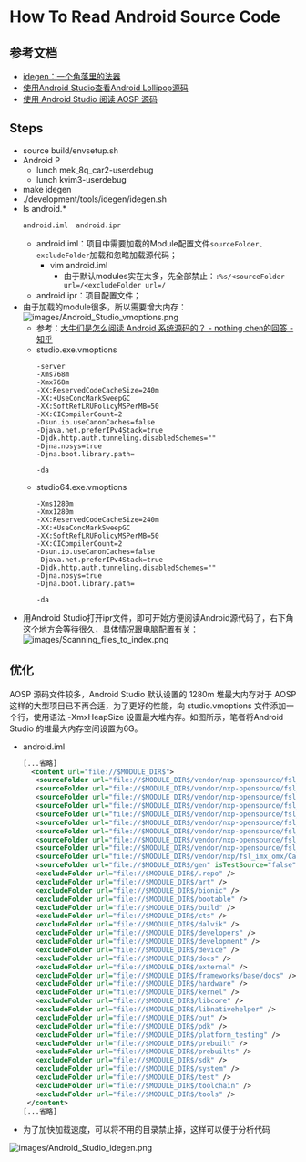 # How To Read Android Source Code

## 参考文档

* [idegen：一个角落里的法器](https://www.jianshu.com/p/8f9b4e4970c9)
* [使用Android Studio查看Android Lollipop源码](https://androidperformance.com/2015/01/16/view-android-source-code-with-androidstudio/)
* [使用 Android Studio 阅读 AOSP 源码](http://geek5nan.github.io/2019/06/23/how-to-reading-AOSP-with-Android-Studio/)

## Steps

* source build/envsetup.sh
* Android P
  * lunch mek_8q_car2-userdebug
  * lunch kvim3-userdebug
* make idegen
* ./development/tools/idegen/idegen.sh
* ls android.*
  ```
  android.iml  android.ipr
  ```
  * android.iml：项目中需要加载的Module配置文件`sourceFolder`、`excludeFolder`加载和忽略加载源代码；
    * vim android.iml
      * 由于默认modules实在太多，先全部禁止：`:%s/<sourceFolder url=/<excludeFolder url=/`
  * android.ipr：项目配置文件；
* 由于加载的module很多，所以需要增大内存：  
  ![images/Android_Studio_vmoptions.png](images/Android_Studio_vmoptions.png)
  * 参考：[大牛们是怎么阅读 Android 系统源码的？ - nothing chen的回答 - 知乎](https://www.zhihu.com/question/19759722/answer/149004731)
  * studio.exe.vmoptions
    ```
    -server
    -Xms768m
    -Xmx768m
    -XX:ReservedCodeCacheSize=240m
    -XX:+UseConcMarkSweepGC
    -XX:SoftRefLRUPolicyMSPerMB=50
    -XX:CICompilerCount=2
    -Dsun.io.useCanonCaches=false
    -Djava.net.preferIPv4Stack=true
    -Djdk.http.auth.tunneling.disabledSchemes=""
    -Djna.nosys=true
    -Djna.boot.library.path=
    
    -da
    ```
  * studio64.exe.vmoptions
    ```
    -Xms1280m
    -Xmx1280m
    -XX:ReservedCodeCacheSize=240m
    -XX:+UseConcMarkSweepGC
    -XX:SoftRefLRUPolicyMSPerMB=50
    -XX:CICompilerCount=2
    -Dsun.io.useCanonCaches=false
    -Djava.net.preferIPv4Stack=true
    -Djdk.http.auth.tunneling.disabledSchemes=""
    -Djna.nosys=true
    -Djna.boot.library.path=
    
    -da
    ```
* 用Android Studio打开ipr文件，即可开始方便阅读Android源代码了，右下角这个地方会等待很久，具体情况跟电脑配置有关：
  ![images/Scanning_files_to_index.png](images/Scanning_files_to_index.png)

## 优化

AOSP 源码文件较多，Android Studio 默认设置的 1280m 堆最大内存对于 AOSP 这样的大型项目已不再合适，为了更好的性能，向 studio.vmoptions 文件添加一个行，使用语法 -XmxHeapSize 设置最大堆内存。如图所示，笔者将Android Studio 的堆最大内存空间设置为6G。

* android.iml
  ```xml
  [...省略]
    <content url="file://$MODULE_DIR$">
     <sourceFolder url="file://$MODULE_DIR$/vendor/nxp-opensource/fsl_imx_demo/AudioRoute/src" isTestSource="false" />
     <sourceFolder url="file://$MODULE_DIR$/vendor/nxp-opensource/fsl_imx_demo/BleClient/src" isTestSource="false" />
     <sourceFolder url="file://$MODULE_DIR$/vendor/nxp-opensource/fsl_imx_demo/BleServerEmulator/src" isTestSource="false" />
     <sourceFolder url="file://$MODULE_DIR$/vendor/nxp-opensource/fsl_imx_demo/DirectAudioPlayer/java" isTestSource="false" />
     <sourceFolder url="file://$MODULE_DIR$/vendor/nxp-opensource/fsl_imx_demo/Ethernet" isTestSource="false" />
     <sourceFolder url="file://$MODULE_DIR$/vendor/nxp-opensource/fsl_imx_demo/FSLOta/src" isTestSource="false" />
     <sourceFolder url="file://$MODULE_DIR$/vendor/nxp-opensource/fsl_imx_demo/HdmiDualVideo/src" isTestSource="false" />
     <sourceFolder url="file://$MODULE_DIR$/vendor/nxp-opensource/fsl_imx_demo/SleepAwakeAutoTest/src" isTestSource="true" />
     <sourceFolder url="file://$MODULE_DIR$/vendor/nxp-opensource/fsl_imx_demo/Test_DualPlayback/src" isTestSource="true" />
     <sourceFolder url="file://$MODULE_DIR$/vendor/nxp/fsl_imx_omx/CactusPlayer/src" isTestSource="false" />
     <sourceFolder url="file://$MODULE_DIR$/gen" isTestSource="false" generated="true" />
     <excludeFolder url="file://$MODULE_DIR$/.repo" />
     <excludeFolder url="file://$MODULE_DIR$/art" />
     <excludeFolder url="file://$MODULE_DIR$/bionic" />
     <excludeFolder url="file://$MODULE_DIR$/bootable" />
     <excludeFolder url="file://$MODULE_DIR$/build" />
     <excludeFolder url="file://$MODULE_DIR$/cts" />
     <excludeFolder url="file://$MODULE_DIR$/dalvik" />
     <excludeFolder url="file://$MODULE_DIR$/developers" />
     <excludeFolder url="file://$MODULE_DIR$/development" />
     <excludeFolder url="file://$MODULE_DIR$/device" />
     <excludeFolder url="file://$MODULE_DIR$/docs" />
     <excludeFolder url="file://$MODULE_DIR$/external" />
     <excludeFolder url="file://$MODULE_DIR$/frameworks/base/docs" />
     <excludeFolder url="file://$MODULE_DIR$/hardware" />
     <excludeFolder url="file://$MODULE_DIR$/kernel" />
     <excludeFolder url="file://$MODULE_DIR$/libcore" />
     <excludeFolder url="file://$MODULE_DIR$/libnativehelper" />
     <excludeFolder url="file://$MODULE_DIR$/out" />
     <excludeFolder url="file://$MODULE_DIR$/pdk" />
     <excludeFolder url="file://$MODULE_DIR$/platform_testing" />
     <excludeFolder url="file://$MODULE_DIR$/prebuilt" />
     <excludeFolder url="file://$MODULE_DIR$/prebuilts" />
     <excludeFolder url="file://$MODULE_DIR$/sdk" />
     <excludeFolder url="file://$MODULE_DIR$/system" />
     <excludeFolder url="file://$MODULE_DIR$/test" />
     <excludeFolder url="file://$MODULE_DIR$/toolchain" />
     <excludeFolder url="file://$MODULE_DIR$/tools" />
   </content>
  [...省略]
  ```
* 为了加快加载速度，可以将不用的目录禁止掉，这样可以便于分析代码

![images/Android_Studio_idegen.png](images/Android_Studio_idegen.png)